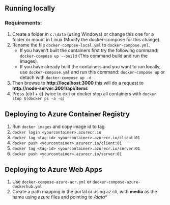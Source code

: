 ## Running locally

### Requirements: 
1. Create a folder in `c:\data` (using Windows) or change this one for a folder or mount in Linux (Modify the docker-compose for this change).
2. Rename the file `docker-compose-local.yml` to `docker-compose.yml`. 
    -  If you haven't built the containers first try the following command: `docker-compose up --build` (This command build and run the images). 
    -  If you have already built the containers and you want to run locally, use `docker-compose.yml` and run this command: `docker-compose up` or detach with `docker-compose up -d`
3. Then browse to **http://localhost:3000** this will do a request to **http://node-server:3001/api/items**
4. Press (ctrl + c) twice to exit or docker stop all containers with `docker stop $(docker ps -a -q)` 

## Deploying to Azure Container Registry

1. Run `docker images` and copy image id to tag  
2. `docker login <yourcontainer>.azurecr.io`
3. `docker tag <tag-id> <yourcontainer>.azurecr.io/client:01`
4. `docker push <yourcontainer>.azurecr.io/client:01`
5. `docker tag <tag-id> <yourcontainer>.azurecr.io/server:01`
6. `docker push <yourcontainer>.azurecr.io/server:01`

## Deploying to Azure Web Apps

1. Use `docker-compose-azure-acr.yml`  or `docker-compose-azure-dockerhub.yml`
2. Create a path mapping in the portal or using az cli, with **media** as the name using azure files and pointing to */data**